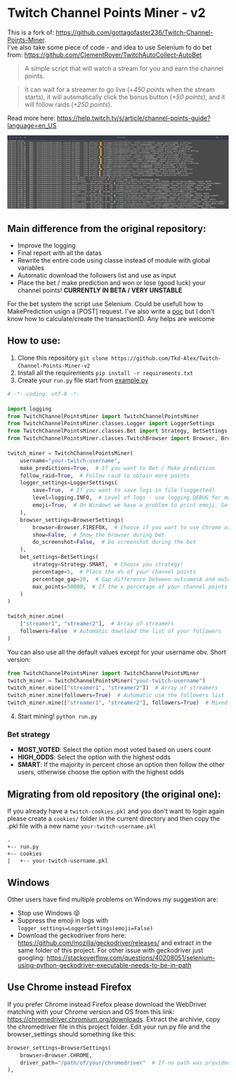 # Twitch Channel Points Miner - v2

This is a fork of: https://github.com/gottagofaster236/Twitch-Channel-Points-Miner. <br>
I've also take some piece of code - and idea to use Selenium fo do bet from: https://github.com/ClementRoyer/TwitchAutoCollect-AutoBet

> A simple script that will watch a stream for you and earn the channel points.

> It can wait for a streamer to go live (+_450 points_ when the stream starts), it will automatically click the bonus button (_+50 points_), and it will follow raids (_+250 points_).

Read more here: https://help.twitch.tv/s/article/channel-points-guide?language=en_US

![Screenshot](./screenshot.png)

## Main difference from the original repository:

- Improve the logging
- Final report with all the datas
- Rewrite the entire code using classe instead of module with global variables
- Automatic download the followers list and use as input
- Place the bet / make prediction and won or lose (good luck) your channel points!
**CURRENTLY IN BETA / VERY UNSTABLE**

For the bet system the script use Selenium. Could be usefull how to MakePrediction usign a [POST] request. I've also write a [poc](/TwitchChannelPointsMiner/classes/Twitch.py#L160) but I don't know how to calculate/create the transactionID. Any helps are welcome

## How to use:
1. Clone this repository `git clone https://github.com/Tkd-Alex/Twitch-Channel-Points-Miner-v2`
2. Install all the requirements `pip install -r requirements.txt`
3. Create your `run.py` file start from [example.py](/example.py)
```python
# -*- coding: utf-8 -*-

import logging
from TwitchChannelPointsMiner import TwitchChannelPointsMiner
from TwitchChannelPointsMiner.classes.Logger import LoggerSettings
from TwitchChannelPointsMiner.classes.Bet import Strategy, BetSettings
from TwitchChannelPointsMiner.classes.TwitchBrowser import Browser, BrowserSettings

twitch_miner = TwitchChannelPointsMiner(
    username="your-twitch-username",
    make_predictions=True,  # If you want to Bet / Make prediction
    follow_raid=True,  # Follow raid to obtain more points
    logger_settings=LoggerSettings(
        save=True,  # If you want to save logs in file (suggested)
        level=logging.INFO,  # Level of logs - use logging.DEBUG for more info)
        emoji=True,  # On Windows we have a problem to print emoji. Set to false if you have a problem
    ),
    browser_settings=BrowserSettings(
        browser=Browser.FIREFOX,  # Choose if you want to use Chrome or Firefox as browser
        show=False,  # Show the browser during bet
        do_screenshot=False,  # Do screenshot during the bet
    ),
    bet_settings=BetSettings(
        strategy=Strategy.SMART,  # Choose you strategy!
        percentage=5,  # Place the x% of your channel points
        percentage_gap=20,  # Gap difference between outcomesA and outcomesB (for SMART stragegy)
        max_points=50000,  # If the x percetage of your channel points is gt bet_max_points set this value
    )
)

twitch_miner.mine(
    ["streamer1", "streamer2"],  # Array of streamers
    followers=False  # Automatic download the list of your followers
)
```
You can also use all the default values except for your username obv. Short version:
```python
from TwitchChannelPointsMiner import TwitchChannelPointsMiner
twitch_miner = TwitchChannelPointsMiner("your-twitch-username")
twitch_miner.mine(["streamer1", "streamer2"])  # Array of streamers
twitch_miner.mine(followers=True)  # Automatic use the followers list
twitch_miner.mine(["streamer1", "streamer2"], followers=True)  # Mixed
```
4. Start mining! `python run.py`

### Bet strategy

- **MOST_VOTED**: Select the option most voted based on users count
- **HIGH_ODDS**: Select the option with the highest odds
- **SMART**: If the majority in percent chose an option then follow the other users, otherwise choose the option with the highest odds

## Migrating from old repository (the original one):
If you already have a `twitch-cookies.pkl` and you don't want to login again please create a `cookies/` folder in the current directory and then copy the .pkl file with a new name `your-twitch-username.pkl`
```
.
+-- run.py
+-- cookies
|   +-- your-twitch-username.pkl
```

## Windows
Other users have find multiple problems on Windows my suggestion are:
 - Stop use Windows :stuck_out_tongue_closed_eyes:
 - Suppress the emoji in logs with `logger_settings=LoggerSettings(emoji=False)`
 - Download the geckodriver from here: https://github.com/mozilla/geckodriver/releases/ and extract in the same folder of this project. For other issue with geckodriver just googling: https://stackoverflow.com/questions/40208051/selenium-using-python-geckodriver-executable-needs-to-be-in-path


## Use Chrome instead Firefox
If you prefer Chrome instead Firefox please download the WebDriver matching with your Chrome version and OS from this link: https://chromedriver.chromium.org/downloads.
Extract the archivie, copy the chromedriver file in this project folder.
Edit your run.py file and the browser_settings should something like this:
```python
browser_settings=BrowserSettings(
    browser=Browser.CHROME,
    driver_path="/path/of/your/chromedriver"  # If no path was provided the script will try to search automatically
),
```
